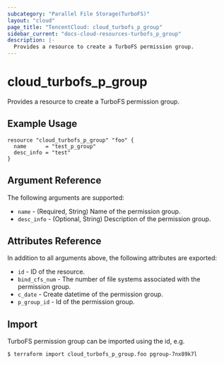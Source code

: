 ```yaml
---
subcategory: "Parallel File Storage(TurboFS)"
layout: "cloud"
page_title: "TencentCloud: cloud_turbofs_p_group"
sidebar_current: "docs-cloud-resources-turbofs_p_group"
description: |-
  Provides a resource to create a TurboFS permission group.
---
```


# cloud_turbofs_p_group

Provides a resource to create a TurboFS permission group.

## Example Usage

```hcl
resource "cloud_turbofs_p_group" "foo" {
  name      = "test_p_group"
  desc_info = "test"
}
```

## Argument Reference

The following arguments are supported:

* `name` - (Required, String) Name of the permission group.
* `desc_info` - (Optional, String) Description of the permission group.

## Attributes Reference

In addition to all arguments above, the following attributes are exported:

* `id` - ID of the resource.
* `bind_cfs_num` - The number of file systems associated with the permission group.
* `c_date` - Create datetime of the permission group.
* `p_group_id` - Id of the permission group.


## Import

TurboFS permission group can be imported using the id, e.g.

```
$ terraform import cloud_turbofs_p_group.foo pgroup-7nx89k7l
```

